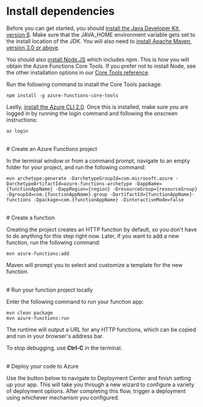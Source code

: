 # Install dependencies

Before you can get started, you should [install the Java Developer Kit, version 8](https://go.microsoft.com/fwlink/?linkid=2016706). Make sure that the JAVA_HOME environment variable gets set to the install location of the JDK. You will also need to [install Apache Maven, version 3.0 or above](https://go.microsoft.com/fwlink/?linkid=2016384).

You should also [install Node.JS](https://go.microsoft.com/fwlink/?linkid=2016195) which includes npm. This is how you will obtain the Azure Functions Core Tools. If you prefer not to install Node, see the other installation options in our [Core Tools reference](https://go.microsoft.com/fwlink/?linkid=2016192).

Run the following command to install the Core Tools package:

```
npm install -g azure-functions-core-tools
```

Lastly, [install the Azure CLI 2.0](https://go.microsoft.com/fwlink/?linkid=2016701). Once this is installed, make sure you are logged in by running the login command and following the onscreen instructions:

```
az login
```

<br/>
# Create an Azure Functions project

In the terminal window or from a command prompt, navigate to an empty folder for your project, and run the following command:

```
mvn archetype:generate -DarchetypeGroupId=com.microsoft.azure -DarchetypeArtifactId=azure-functions-archetype -DappName={functionAppName} -DappRegion={region} -DresourceGroup={resourceGroup} -DgroupId=com.{functionAppName}.group -DartifactId={functionAppName}-functions -Dpackage=com.{functionAppName} -DinteractiveMode=false
```

<br/>
# Create a function

Creating the project creates an HTTP function by default, so you don't have to do anything for this step right now. Later, if you want to add a new function, run the following command:

```
mvn azure-functions:add
```

Maven will prompt you to select and customize a template for the new function.

<br/>
# Run your function project locally

Enter the following command to run your function app:

```
mvn clean package 
mvn azure-functions:run
```

The runtime will output a URL for any HTTP functions, which can be copied and run in your browser's address bar.

To stop debugging, use **Ctrl-C** in the terminal.

<br/>
# Deploy your code to Azure

Use the button below to navigate to Deployment Center and finish setting up your app. This will take you through a new wizard to configure a variety of deployment options. After completing this flow, trigger a deployment using whichever mechanism you configured.